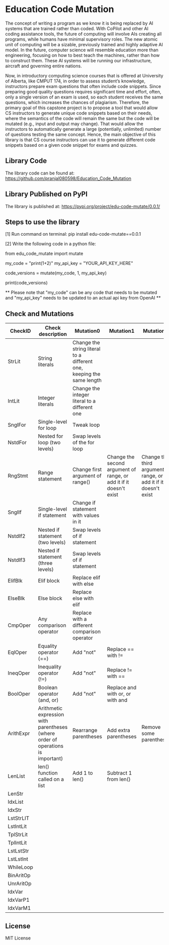 # Education Code Mutation

The concept of writing a program as we know it is being replaced by AI systems that are trained rather than coded. With CoPilot and other AI coding assistance tools, the future of computing will involve AIs creating all programs, while humans have minimal supervisory roles. The new atomic unit of computing will be a sizable, previously trained and highly adaptive AI model. In the future, computer science will resemble education more than engineering, focusing on how to best teach the machines, rather than how to construct them. These AI systems will be running our infrastructure, aircraft and governing entire nations.

Now, in introductory computing science courses that is offered at University of Alberta, like CMPUT 174, in order to assess student’s knowledge, instructors prepare exam questions that often include code snippets. Since preparing good quality questions requires significant time and effort, often, only a single version of an exam is used, so each student receives the same questions, which increases the chances of plagiarism. Therefore, the primary goal of this capstone project is to propose a tool that would allow CS instructors to generate unique code snippets based on their needs, where the semantics of the code will remain the same but the code will be mutated (e.g., input and output may change). That would allow the instructors to automatically generate a large (potentially, unlimited) number of questions testing the same concept. Hence, the main objective of this library is that CS course instructors can use it to generate different code snippets based on a given code snippet for exams and quizzes.

## Library Code
The library code can be found at: https://github.com/pranjal080598/Education_Code_Mutation 

## Library Published on PyPI
The library is published at: https://pypi.org/project/edu-code-mutate/0.0.1/ 

## Steps to use the library

[1] Run command on terminal: pip install edu-code-mutate==0.0.1

[2] Write the following code in a python file:

from edu_code_mutate import mutate

my_code = "print(1+2)"
my_api_key = "YOUR_API_KEY_HERE"

code_versions = mutate(my_code, 1, my_api_key)

print(code_versions)

** Please note that "my_code" can be any code that needs to be mutated and "my_api_key" needs to be updated to an actual api key from OpenAI **

## Check and Mutations

|    CheckID    | Check description | Mutation0 | Mutation1 | Mutation 2 |
| ------------- | ----------------- | ----------|-----------| -----------|            
|StrLit         |String literals    | Change the string literal to a different one, keeping the same length | | |
|IntLit         |Integer literals| Change the integer literal to a different one | | |
|SnglFor        |Single-level for loop| Tweak loop | | |
|NstdFor        |Nested for loop (two levels)| Swap levels of the for loop | | |
|RngStmt        |Range statement| Change first argument of range() | Change the second argument of range, or add it if it doesn't exist | Change the third argument of range, or add it if it doesn't exist |
|SnglIf         |Single-level if statement| Change if statement with values in it | | |
|NstdIf2        |Nested if statement (two levels)| Swap levels of if statement | | |
|NstdIf3        |Nested if statement (three levels)| Swap levels of if statement | | |
|ElifBlk        |Elif block| Replace elif with else | | |
|ElseBlk        |Else block| Replace else with elif | | |
|CmpOper        |Any comparison operator| Replace with a different comparison operator | | |
|EqlOper        |Equality operator (==)| Add "not" | Replace == with != | |
|IneqOper       |Inequality operator (!=)|Add "not" | Replace != with == | |
|BoolOper       |Boolean operator (and, or)| Add "not" | Replace and with or, or with and | 
|ArithExpr      |Arithmetic expression with parentheses (where order of operations is important)| Rearrange parentheses | Add extra parentheses | Remove some parentheses |
|LenList        |len() function called on a list| Add 1 to len() | Subtract 1 from len() |
|LenStr         |
|IdxList        |
|IdxStr         |
|LstStrLIT      |
|LstIntLit      |
|TplStrLit      |
|TplIntLit      |
|LstLstStr      |
|LstLstInt      |
|WhileLoop      |
|BinAritOp      |
|UnrAritOp      |
|IdxVar         |
|IdxVarP1       |
|IdxVarM1       |

## License

MIT License
